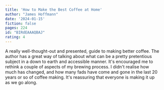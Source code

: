 ```yaml
---
title: 'How to Make the Best Coffee at Home'
author: "James Hoffmann"
date: '2024-01-15'
fiction: false
pages: 224
id: "BIRdEAAAQBAJ"
rating: 4
---
```


A really well-thought-out and presented,  guide to making better coffee. The author has a great way of talking about what can be a pretty pretentious subject in a down to earth and accessible manner. It's encouraged me to rethink a couple of aspects of my brewing process. I didn't realise how much has changed, and how many fads have come and gone in the last 20 years or so of coffee making. It's reassuring that everyone is making it up as we go along.